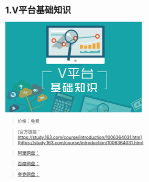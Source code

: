 # 1.V平台基础知识

![img](../../../assets/study163/free/b571820fe4754d5a98528961b7ba61de.jpg)

> 价格：免费

> [官方链接：https://study.163.com/course/introduction/1006364031.htm](https://study.163.com/course/introduction/1006364031.htm)

> [阿里网盘：]()

> [百度网盘：]()

> [夸克网盘：]()
